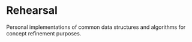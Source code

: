 # Rehearsal
Personal implementations of common data structures and algorithms for concept refinement purposes.
